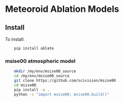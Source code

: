 # Meteoroid Ablation Models

## Install

To install:
```bash
    pip install ablate
```

### msise00 atmospheric model

```bash
    mkdir /my/env/msise00_source
    cd /my/env/msise00_source
    git clone https://github.com/scivision/msise00
    cd msise00
    pip install -e .
    python -c "import msise00; msise00.build()"
```

